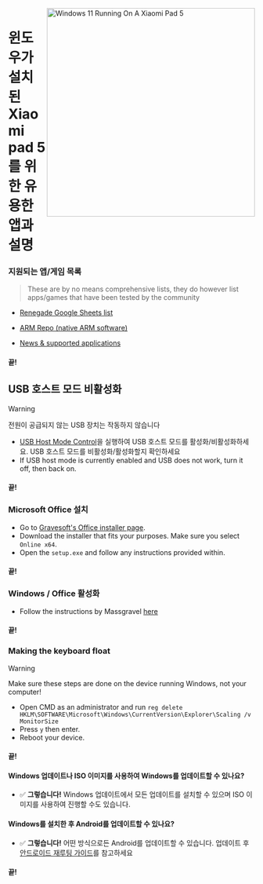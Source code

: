 <img align="right" src="https://raw.githubusercontent.com/erdilS/Port-Windows-11-Xiaomi-Pad-5/main/nabu.png" width="425" alt="Windows 11 Running On A Xiaomi Pad 5">

# 윈도우가 설치된 Xiaomi pad 5를 위한 유용한 앱과 설명

### 지원되는 앱/게임 목록
> These are by no means comprehensive lists, they do however list apps/games that have been tested by the community

- [Renegade Google Sheets list](https://docs.google.com/spreadsheets/d/1XYuoySgYQE0HL573sA-0RGMX7I4lt5rWJuQ8Z8yRJNY/edit?usp=drivesdk)

- [ARM Repo (native ARM software)](https://armrepo.ver.lt/)

- [News & supported applications](https://windowsonarm.org/)

#### 끝!


## USB 호스트 모드 비활성화
> [!Warning]
> 전원이 공급되지 않는 USB 장치는 작동하지 않습니다

- [USB Host Mode Control](https://github.com/Misha803/My-Scripts/releases/tag/USB-Host-Mode-Control)을 실행하여 USB 호스트 모드를 활성화/비활성화하세요. USB 호스트 모드를 비활성화/활성화할지 확인하세요
- If USB host mode is currently enabled and USB does not work, turn it off, then back on.

#### 끝!


### Microsoft Office 설치
- Go to [Gravesoft's Office installer page](https://gravesoft.dev/office_c2r_links).
- Download the installer that fits your purposes. Make sure you select `Online x64`.
- Open the `setup.exe` and follow any instructions provided within.

#### 끝!


### Windows / Office 활성화
- Follow the instructions by Massgravel [here](https://github.com/massgravel/Microsoft-Activation-Scripts)

#### 끝!


### Making the keyboard float
> [!WARNING]  
> Make sure these steps are done on the device running Windows, not your computer!

- Open CMD as an administrator and run ```reg delete HKLM\SOFTWARE\Microsoft\Windows\CurrentVersion\Explorer\Scaling /v MonitorSize```
- Press `y` then enter.
- Reboot your device.

#### 끝!


#### Windows 업데이트나 ISO 이미지를 사용하여 Windows를 업데이트할 수 있나요?
- ✅ **그렇습니다!** Windows 업데이트에서 모든 업데이트를 설치할 수 있으며 ISO 이미지를 사용하여 진행할 수도 있습니다.

#### Windows를 설치한 후 Android를 업데이트할 수 있나요?
- ✅ **그렇습니다!** 어떤 방식으로든 Android를 업데이트할 수 있습니다. 업데이트 후 [안드로이드 재루팅 가이드](Re-rooting-ko.md)를 참고하세요

#### 끝!










